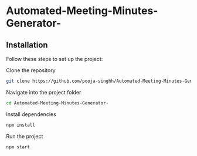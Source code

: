 # Automated-Meeting-Minutes-Generator-
## Installation

Follow these steps to set up the project:

Clone the repository

```bash
git clone https://github.com/pooja-singhh/Automated-Meeting-Minutes-Generator-.git
```

Navigate into the project folder

```bash
cd Automated-Meeting-Minutes-Generator-
```

Install dependencies
```bash
npm install
```
Run the project
```bash
npm start
```
